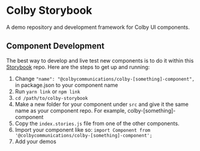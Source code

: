 # Colby Storybook

A demo repository and development framework for Colby UI components.

## Component Development

The best way to develop and live test new components is to do it within this [Storybook](https://github.com/ColbyCommunications/colby-storybook) repo. Here are the steps to get up and running:

1. Change `"name": "@colbycommunications/colby-[something]-component",` in package.json to your component name
2. Run `yarn link` or `npm link`
3. `cd /path/to/colby-storybook`
4. Make a new folder for your component under `src` and give it the same name as your component repo. For example, colby-[something]-component
5. Copy the `index.stories.js` file from one of the other components.
6. Import your component like so: `import Component from '@colbycommunications/colby-[something]-component';`
7. Add your demos

